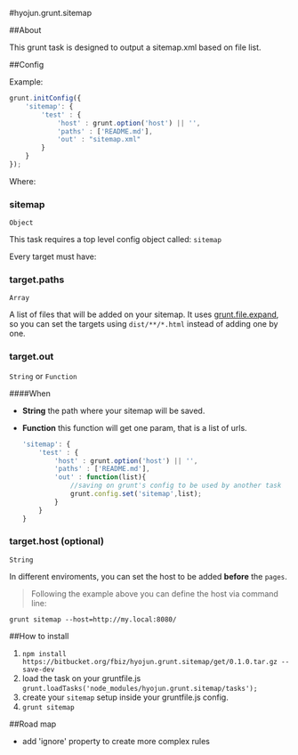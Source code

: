 #hyojun.grunt.sitemap

##About

This grunt task is designed to output a sitemap.xml based on file list.

##Config

Example:

```javascript
grunt.initConfig({
	'sitemap': {
		'test' : {
			'host' : grunt.option('host') || '',
			'paths' : ['README.md'],
			'out' : "sitemap.xml"
		}
	}
});
```

Where:

### sitemap

```Object```

This task requires a top level config object called: `sitemap`

Every target must have:

### **target.paths**

`Array`

A list of files that will be added on your sitemap. It uses [grunt.file.expand](http://gruntjs.com/api/grunt.file#grunt.file.expand), so you can set the targets using `dist/**/*.html` instead of adding one by one.

### **target.out**

`String` or `Function`

####When

* **String** the path where your sitemap will be saved.

* **Function** this function will get one param, that is a list of urls.
    ```javascript
    'sitemap': {
        'test' : {
            'host' : grunt.option('host') || '',
            'paths' : ['README.md'],
            'out' : function(list){
				//saving on grunt's config to be used by another task
				grunt.config.set('sitemap',list);
			}
        }
    }
	```

### **target.host** (optional)

`String`

In different enviroments, you can set the host to be added **before** the `pages`.

> Following the example above you can define the host via command line:

	grunt sitemap --host=http://my.local:8080/

##How to install

1. `npm install https://bitbucket.org/fbiz/hyojun.grunt.sitemap/get/0.1.0.tar.gz --save-dev`
2. load the task on your gruntfile.js `grunt.loadTasks('node_modules/hyojun.grunt.sitemap/tasks');`
3. create your `sitemap` setup inside your gruntfile.js config.
4. `grunt sitemap`

##Road map

* add 'ignore' property to create more complex rules

